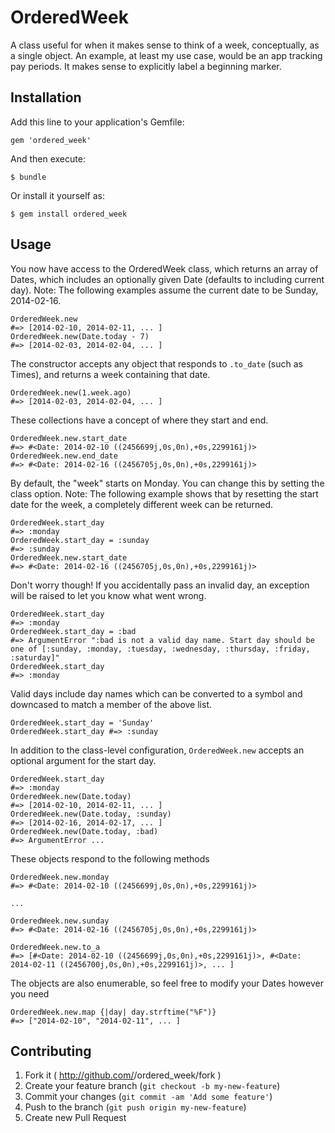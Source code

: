 # OrderedWeek

A class useful for when it makes sense to think of a week, conceptually, as a single object.
An example, at least my use case, would be an app tracking pay periods. It makes sense to explicitly label a beginning marker.

## Installation

Add this line to your application's Gemfile:

    gem 'ordered_week'

And then execute:

    $ bundle

Or install it yourself as:

    $ gem install ordered_week

## Usage

You now have access to the OrderedWeek class, which returns an array of Dates, which includes an optionally given Date (defaults to including current day).
Note: The following examples assume the current date to be Sunday, 2014-02-16.

    OrderedWeek.new
    #=> [2014-02-10, 2014-02-11, ... ]
    OrderedWeek.new(Date.today - 7)
    #=> [2014-02-03, 2014-02-04, ... ]

The constructor accepts any object that responds to `.to_date` (such as Times),
and returns a week containing that date.

    OrderedWeek.new(1.week.ago)
    #=> [2014-02-03, 2014-02-04, ... ]

These collections have a concept of where they start and end.

    OrderedWeek.new.start_date
    #=> #<Date: 2014-02-10 ((2456699j,0s,0n),+0s,2299161j)>
    OrderedWeek.new.end_date
    #=> #<Date: 2014-02-16 ((2456705j,0s,0n),+0s,2299161j)>

By default, the "week" starts on Monday. You can change this by setting the class option.
Note: The following example shows that by resetting the start date for the week, a completely different week can be returned.

    OrderedWeek.start_day
    #=> :monday
    OrderedWeek.start_day = :sunday
    #=> :sunday
    OrderedWeek.new.start_date
    #=> #<Date: 2014-02-16 ((2456705j,0s,0n),+0s,2299161j)>

Don't worry though! If you accidentally pass an invalid day, an exception will be raised to let you know what went wrong.

    OrderedWeek.start_day
    #=> :monday
    OrderedWeek.start_day = :bad
    #=> ArgumentError ":bad is not a valid day name. Start day should be one of [:sunday, :monday, :tuesday, :wednesday, :thursday, :friday, :saturday]"
    OrderedWeek.start_day
    #=> :monday

Valid days include day names which can be converted to a symbol and downcased to match a member of the above list.

    OrderedWeek.start_day = 'Sunday'
    OrderedWeek.start_day #=> :sunday

In addition to the class-level configuration, `OrderedWeek.new` accepts an optional argument for the start day.

    OrderedWeek.start_day
    #=> :monday
    OrderedWeek.new(Date.today)
    #=> [2014-02-10, 2014-02-11, ... ]
    OrderedWeek.new(Date.today, :sunday)
    #=> [2014-02-16, 2014-02-17, ... ]
    OrderedWeek.new(Date.today, :bad)
    #=> ArgumentError ...

These objects respond to the following methods

    OrderedWeek.new.monday
    #=> #<Date: 2014-02-10 ((2456699j,0s,0n),+0s,2299161j)>

    ...

    OrderedWeek.new.sunday
    #=> #<Date: 2014-02-16 ((2456705j,0s,0n),+0s,2299161j)>

    OrderedWeek.new.to_a
    #=> [#<Date: 2014-02-10 ((2456699j,0s,0n),+0s,2299161j)>, #<Date: 2014-02-11 ((2456700j,0s,0n),+0s,2299161j)>, ... ]

The objects are also enumerable, so feel free to modify your Dates however you need

    OrderedWeek.new.map {|day| day.strftime("%F")}
    #=> ["2014-02-10", "2014-02-11", ... ]

## Contributing

1. Fork it ( http://github.com/<my-github-username>/ordered_week/fork )
2. Create your feature branch (`git checkout -b my-new-feature`)
3. Commit your changes (`git commit -am 'Add some feature'`)
4. Push to the branch (`git push origin my-new-feature`)
5. Create new Pull Request
